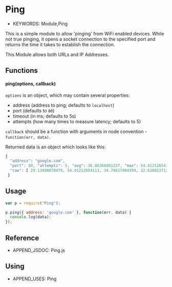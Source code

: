<!--- Copyright (c) 2016 MrTimcakes. See the file LICENSE for copying permission. -->
Ping
=============

* KEYWORDS: Module,Ping

This is a simple module to allow 'pinging' from WiFi enabled devices. While not
true pinging, it opens a socket connection to the specified port and returns the
time it takes to establish the connection.

This Module allows both URLs and IP Addresses.


Functions
----------

#### ping(options, callback)

```options``` is an object, which may contain several properties:

* address (address to ping; defaults to ```localhost```)
* port (defaults to ```80```)
* timeout (in ms; defaults to 5s)
* attempts (how many times to measure latency; defaults to 5)

```callback``` should be a function with arguments in node convention - ```function(err, data)```.

Returned data is an object which looks like this:

```javascript
{
  "address": "google.com",
  "port": 80, "attempts": 5, "avg": 36.86366081237, "max": 54.41212654113, "min": 29.13498878479,
  "raw": [ 29.13498878479, 54.41212654113, 34.74617004394, 32.61685371398, 33.40816497802 ]
 }
```

Usage
----------

```javascript
var p = require("Ping");

p.ping({ address: 'google.com' }, function(err, data) {
  console.log(data);
});
```

Reference
----------

 * APPEND_JSDOC: Ping.js

 Using
-----

  * APPEND_USES: Ping

